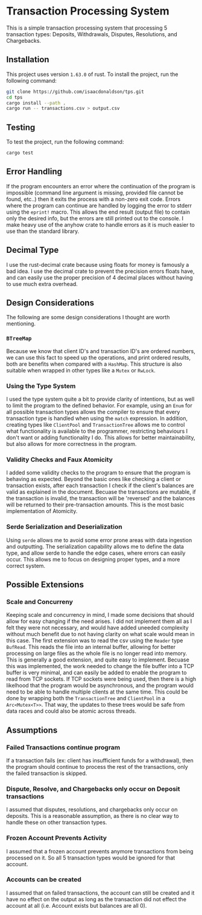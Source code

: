 # Transaction Processing System

This is a simple transaction processing system that processing 5 transaction types: Deposits, Withdrawals, Disputes, Resolutions, and Chargebacks. 

## Installation
This project uses version `1.63.0` of rust. To install the project, run the following command:

```bash
git clone https://github.com/isaacdonaldson/tps.git
cd tps
cargo install --path .
cargo run -- transactions.csv > output.csv
```

## Testing 
To test the project, run the following command:

```bash
cargo test
```


## Error Handling 
If the program encounters an error where the continuation of the program is impossible (command line argument is missing, provided file cannot be found, etc..) then it exits the process with a non-zero exit code. Errors where the program can continue are handled by logging the error to stderr using the `eprint!` macro. This allows the end result (output file) to contain only the desired info, but the errors are still printed out to the console. I make heavy use of the anyhow crate to handle errors as it is much easier to use than the standard library.



## Decimal Type
I use the rust-decimal crate because using floats for money is famously a bad idea. I use the decimal crate to prevent the precision errors floats have, and can easily use the proper precision of 4 decimal places without having to use much extra overhead.



## Design Considerations
The following are some design considerations I thought are worth mentioning.

### `BTreeMap`
Because we know that client ID's and transaction ID's are ordered numbers, we can use this fact to speed up the operations, and print ordered results, both are benefits when compared with a `HashMap`. This structure is also suitable when wrapped in other types like a `Mutex` or `RwLock`.

### Using the Type System
I used the type system quite a bit to provide clarity of intentions, but as well to limit the program to the defined behavior. For example, using an `Enum` for all possible transaction types allows the compiler to ensure that every transaction type is handled when using the `match` expression. In addition, creating types like `ClientPool` and `TransactionTree` allows me to control what functionality is available to the programmer, restricting behaviours I don't want or adding functionality I do. This allows for better maintainability, but also allows for more correctness in the program.

### Validity Checks and Faux Atomicity
I added some validity checks to the program to ensure that the program is behaving as expected. Beyond the basic ones like checking a client or transaction exists, after each transaction I check if the client's balances are valid as explained in the document. Becuase the transactions are mutable, if the transaction is invalid, the transaction will be 'reversed' and the balances will be returned to their pre-transaction amounts. This is the most basic implementation of Atomicity.

### Serde Serialization and Deserialization
Using `serde` allows me to avoid some error prone areas with data ingestion and outputting. The serialization capability allows me to define the data type, and allow serde to handle the edge cases, where errors can easily occur. This allows me to focus on designing proper types, and a more correct system.



## Possible Extensions
### Scale and Concurreny
Keeping scale and concurrency in mind, I made some decisions that should allow for easy changing if the need arises. I did not implement them all as I felt they were not necessary, and would have added uneeded complexity without much benefit due to not having clarity on what scale would mean in this case. The first extension was to read the csv using the `Reader` type `BufRead`. This reads the file into an internal buffer, allowing for better processing on large files as the whole file is no longer read into memory. This is generally a good extension, and quite easy to implement. Becuase this was implemented, the work needed to change the file buffer into a TCP buffer is very minimal, and can easily be added to enable the program to read from TCP sockets. If TCP sockets were being used, then there is a high likelhood that the program would be asynchronous, and the program would need to be able to handle multiple clients at the same time. This could be done by wrapping both the `TransactionTree` and `ClientPool` in a `Arc<Mutex<T>>`. That way, the updates to these trees would be safe from data races and could also be atomic across threads.


## Assumptions
### Failed Transactions continue program
If a transaction fails (ex: client has insufficient funds for a withdrawal), then the program should continue to process the rest of the transactions, only the failed transaction is skipped.

### Dispute, Resolve, and Chargebacks only occur on Deposit transactions
I assumed that disputes, resolutions, and chargebacks only occur on deposits. This is a reasonable assumption, as there is no clear way to handle these on other transaction types.

### Frozen Account Prevents Activity
I assumed that a frozen account prevents anymore transactions from being processed on it. So all 5 transaction types would be ignored for that account.

### Accounts can be created
I assumed that on failed transactions, the account can still be created and it have no effect on the output as long as the transaction did not effect the account at all (i.e. Account exists but balances are all 0).